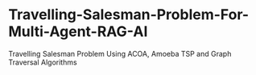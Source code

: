 # Travelling-Salesman-Problem-For-Multi-Agent-RAG-AI
Travelling Salesman Problem Using ACOA, Amoeba TSP and Graph Traversal Algorithms
